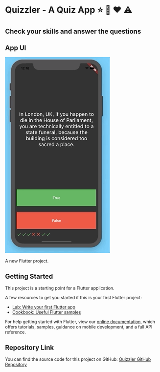 # Quizzler - A Quiz App :star: :fork_and_knife: :heart: :warning:

## Check your skills and answer the questions

## App UI

![Finished App](Quizzler.gif)

A new Flutter project.

## Getting Started

This project is a starting point for a Flutter application.

A few resources to get you started if this is your first Flutter project:
- [Lab: Write your first Flutter app](https://flutter.dev/docs/get-started/codelab)
- [Cookbook: Useful Flutter samples](https://flutter.dev/docs/cookbook)

For help getting started with Flutter, view our [online documentation](https://flutter.dev/docs), which offers tutorials, samples, guidance on mobile development, and a full API reference.

## Repository Link

You can find the source code for this project on GitHub: [Quizzler GitHub Repository](https://github.com/yourusername/quizzler.git)
